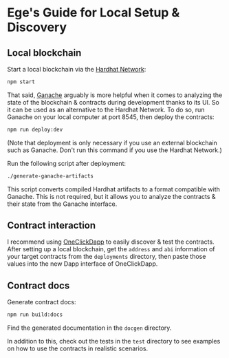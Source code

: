 # Ege's Guide for Local Setup & Discovery


## Local blockchain

Start a local blockchain via the [Hardhat Network][hhnet]:
```sh
npm start
```

That said, [Ganache][gnc] arguably is more helpful when it comes
to analyzing the state of the blockchain & contracts during
development thanks to its UI. So it can be used as an alternative
to the Hardhat Network. To do so, run Ganache on your local
computer at port 8545, then deploy the contracts:
```sh
npm run deploy:dev
```
(Note that deployment is only necessary if you use an external
blockchain such as Ganache. Don't run this command if you use the
Hardhat Network.)

Run the following script after deployment:
```sh
./generate-ganache-artifacts
```
This script converts compiled Hardhat artifacts to a format
compatible with Ganache. This is not required, but it allows you
to analyze the contracts & their state from the Ganache interface.

[hhnet]: https://hardhat.org/hardhat-network/
[gnc]: https://www.trufflesuite.com/ganache


## Contract interaction

I recommend using [OneClickDapp][ocd] to easily discover & test
the contracts. After setting up a local blockchain, get the
`address` and `abi` information of your target contracts from the
`deployments` directory, then paste those values into the new Dapp
interface of OneClickDapp.

[ocd]: https://oneclickdapp.com/new


## Contract docs

Generate contract docs:
```sh
npm run build:docs
```
Find the generated documentation in the `docgen` directory.

In addition to this, check out the tests in the `test` directory
to see examples on how to use the contracts in realistic scenarios.
